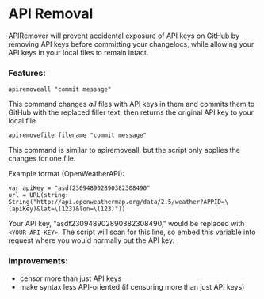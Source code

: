 # API Removal

APIRemover will prevent accidental exposure of API keys on GitHub by removing API keys before committing your changelocs, while allowing your API keys in your local files to remain intact. 

### Features:
```
apiremoveall "commit message"
```
This command changes *all* files with API keys in them and commits them to GitHub with the replaced <YOUR-API-KEY> filler text, then returns the original API key to your local file. 

```
apiremovefile filename "commit message"
```
This command is similar to apiremoveall, but the script only applies the changes for one file. 

Example format (OpenWeatherAPI): 
```
var apiKey = "asdf230948902890382308490" 
url = URL(string: String("http://api.openweathermap.org/data/2.5/weather?APPID=\(apiKey)&lat=\(123)&lon=\(123)"))
```
Your API key, "asdf230948902890382308490," would be replaced with `<YOUR-API-KEY>`. The script will scan for this line, so embed this variable into request where you would normally put the API key. 

### Improvements:
* censor more than just API keys
* make syntax less API-oriented (if censoring more than just API keys)
